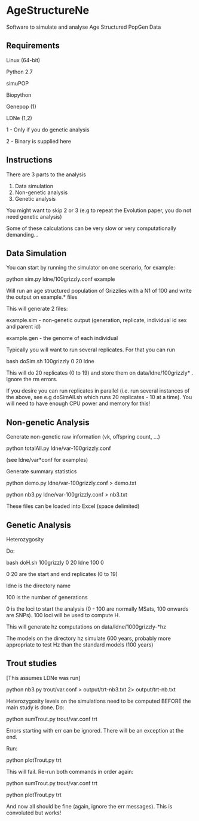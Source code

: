 AgeStructureNe
==============

Software to simulate and analyse Age Structured PopGen Data


Requirements
------------

Linux (64-bit)

Python 2.7

simuPOP

Biopython

Genepop (1)

LDNe (1,2)


1 - Only if you do genetic analysis

2 - Binary is supplied here


Instructions
------------

There are 3 parts to the analysis

1. Data simulation
2. Non-genetic analysis
3. Genetic analysis

You might want to skip 2 or 3 (e.g to repeat the Evolution paper, you do not
need genetic analysis)

Some of these calculations can be very slow or very computationally
demanding...

Data Simulation
---------------

You can start by running the simulator on one scenario, for example:

python sim.py ldne/100grizzly.conf example

Will run an age structured population of Grizzlies with a N1 of 100 and write
the output on example.\* files

This will generate 2 files:

example.sim - non-genetic output (generation, replicate, individual id sex and
parent id)

example.gen - the genome of each individual

Typically you will want to run several replicates. For that you can run

bash doSim.sh 100grizzly 0 20 ldne

This will do 20 replicates (0 to 19) and store them on data/ldne/100grizzly\* .
Ignore the rm errors.

If you desire you can run replicates in parallel (i.e. run several instances
of the above, see e.g doSimAll.sh which runs 20 replicates - 10 at a time).
You will need to have enough CPU power and memory for this!


Non-genetic Analysis
--------------------

Generate non-genetic raw information (vk, offspring count, ...)

python totalAll.py ldne/var-100grizzly.conf

(see ldne/var\*conf for examples)

Generate summary statistics

python demo.py ldne/var-100grizzly.conf > demo.txt

python nb3.py ldne/var-100grizzly.conf > nb3.txt

These files can be loaded into Excel (space delimited)


Genetic Analysis
----------------

Heterozygosity

Do:

bash doH.sh 100grizzly 0 20 ldne 100 0

0 20 are the start and end replicates (0 to 19)

ldne is the directory name

100 is the number of generations

0 is the loci to start the analysis (0 - 100 are normally MSats, 100 onwards
are SNPs). 100 loci will be used to compute H.

This will generate hz computations on
data/ldne/1000grizzly-\*hz

The models on the directory hz simulate 600 years, probably more appropriate
to test Hz than the standard models (100 years)


Trout studies
-------------

[This assumes LDNe was run]

python nb3.py trout/var.conf > output/trt-nb3.txt 2> output/trt-nb.txt

Heterozygosity levels on the simulations need to be computed BEFORE the main
study is done. Do:

python sumTrout.py trout/var.conf trt

Errors starting with err can be ignored. There will be an exception at the
end.

Run:

python plotTrout.py trt

This will fail. Re-run both commands in order again:

python sumTrout.py trout/var.conf trt

python plotTrout.py trt


And now all should be fine (again, ignore the err messages). This is
convoluted but works!
